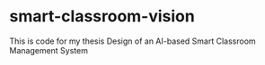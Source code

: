 # smart-classroom-vision
This is code for my thesis Design of an AI-based Smart Classroom Management System
